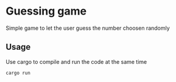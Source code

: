 # Guessing game

Simple game to let the user guess the number choosen randomly

## Usage

Use cargo to compile and run the code at the same time

```
cargo run
```